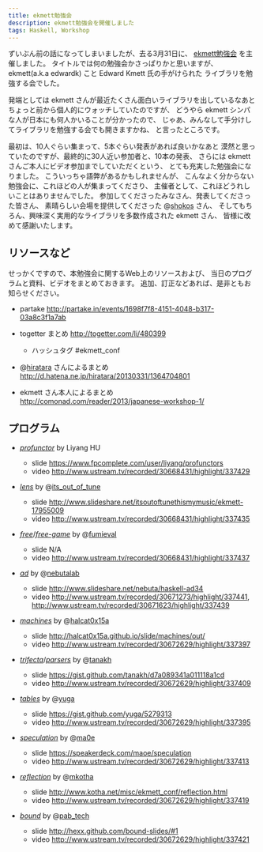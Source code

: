 ```yaml
---
title: ekmett勉強会
description: ekmett勉強会を開催しました
tags: Haskell, Workshop
---
```


ずいぶん前の話になってしまいましたが、去る3月31日に、
[ekmett勉強会](http://partake.in/events/1698f7f8-4151-4048-b317-03a8c3f1a7ab)
を主催しました。
タイトルでは何の勉強会かさっぱりかと思いますが、
ekmett(a.k.a edwardk) こと Edward Kmett 氏の手がけられた
ライブラリを勉強する会でした。

発端としては ekmett さんが最近たくさん面白いライブラリを出しているなあと
ちょっと前から個人的にウォッチしていたのですが、
どうやら ekmett シンパな人が日本にも何人かいることが分かったので、
じゃあ、みんなして手分けしてライブラリを勉強する会でも開きますかね、
と言ったところです。

最初は、10人ぐらい集まって、5本ぐらい発表があれば良いかなあと
漠然と思っていたのですが、最終的に30人近い参加者と、10本の発表、
さらには ekmett さんご本人にビデオ参加までしていただくという、
とても充実した勉強会になりました。
こういっちゃ語弊があるかもしれませんが、
こんなよく分からない勉強会に、これほどの人が集まってくださり、
主催者として、これほどうれしいことはありませんでした。
参加してくださったみなさん、発表してくださった皆さん、
素晴らしい会場を提供してくださった @[shokos](https://twitter.com/shokos) さん、
そしてもちろん、興味深く実用的なライブラリを多数作成された ekmett さん、
皆様に改めて感謝いたします。

## リソースなど

せっかくですので、本勉強会に関するWeb上のリソースおよび、
当日のプログラムと資料、ビデオをまとめておきます。
追加、訂正などあれば、是非ともお知らせください。

* partake <http://partake.in/events/1698f7f8-4151-4048-b317-03a8c3f1a7ab>

* togetter まとめ <http://togetter.com/li/480399>
    - ハッシュタグ #ekmett_conf

* @[hiratara](https://twitter.com/hiratara/) さんによるまとめ <http://d.hatena.ne.jp/hiratara/20130331/1364704801>

* ekmett さん本人によるまとめ <http://comonad.com/reader/2013/japanese-workshop-1/>

## プログラム

* *[profunctor](http://hackage.haskell.org/package/profunctors)* by Liyang HU
    - slide <https://www.fpcomplete.com/user/liyang/profunctors>
    - video <http://www.ustream.tv/recorded/30668431/highlight/337429>

* *[lens](http://hackage.haskell.org/package/lens)* by @[its_out_of_tune](https://twitter.com/its_out_of_tune)
    - slide <http://www.slideshare.net/itsoutoftunethismymusic/ekmett-17955009>
    - video <http://www.ustream.tv/recorded/30668431/highlight/337435>

* *[free](http://hackage.haskell.org/package/free)*/*[free-game](http://hackage.haskell.org/package/free-game)* by @[fumieval](https://twitter.com/fumieval)
    - slide N/A
    - video <http://www.ustream.tv/recorded/30668431/highlight/337437>

* *[ad](http://hackage.haskell.org/package/ad)* by @[nebutalab](https://twitter.com/nebutalab)
    - slide <http://www.slideshare.net/nebuta/haskell-ad34>
    - video <http://www.ustream.tv/recorded/30671273/highlight/337441>, <http://www.ustream.tv/recorded/30671623/highlight/337439>

* *[machines](http://hackage.haskell.org/package/machines)* by @[halcat0x15a](https://twitter.com/halcat0x15a)
    - slide <http://halcat0x15a.github.io/slide/machines/out/>
    - video <http://www.ustream.tv/recorded/30672629/highlight/337397>

* *[trifecta](http://hackage.haskell.org/package/trifecta)*/*[parsers](http://hackage.haskell.org/package/parsers)* by @[tanakh](https://twitter.com/tanakh)
    - slide <https://gist.github.com/tanakh/d7a089341a011118a1cd>
    - video <http://www.ustream.tv/recorded/30672629/highlight/337409>

* *[tables](http://hackage.haskell.org/package/tables)* by @[yuga](https://twitter.com/yuga)
    - slide <https://gist.github.com/yuga/5279313>
    - video <http://www.ustream.tv/recorded/30672629/highlight/337395>

* *[speculation](http://hackage.haskell.org/package/speculation)* by @[ma0e](https://twitter.com/ma0e)
    - slide <https://speakerdeck.com/maoe/speculation>
    - video <http://www.ustream.tv/recorded/30672629/highlight/337413>

* *[reflection](http://hackage.haskell.org/package/reflection)* by @[mkotha](https://twitter.com/mkotha)
    - slide <http://www.kotha.net/misc/ekmett_conf/reflection.html>
    - video <http://www.ustream.tv/recorded/30672629/highlight/337419>

* *[bound](http://hackage.haskell.org/package/bound)* by @[pab_tech](https://twitter.com/pab_tech)
    - slide <http://hexx.github.com/bound-slides/#1>
    - video <http://www.ustream.tv/recorded/30672629/highlight/337421>
